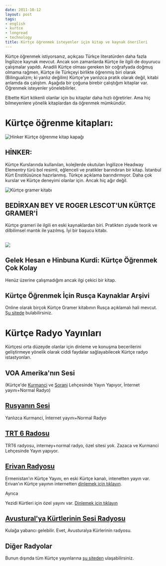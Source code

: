 ```yaml
---
date: 2011-10-12
layout: post
tags:
- english
- kurtce
- longread
- technology
title: Kürtçe öğrenmek isteyenler için kitap ve kaynak önerileri
---
```


Kürtçe öğrenmek istiyorsanız, açıkçası Türkçe literatürden daha fazla İngilizce kaynak mevcut. Ancak son zamanlarda Kürtçe ile ilgili de doyurucu çalışmalar yapıldı. Anadili Kürtçe olması gereken bir coğrafyada doğmuş olmama rağmen, Kürtçe ile Türkçeyi birlikte öğrenmiş biri olarak (Bilingualizm; ki yanlız değilim) Kürtçe'ye yanlızca pratik olarak değil, kitabi anlamda da çalıştım. Aşağıda bir çoğuna birebir çalıştığım kitaplar var. Öğrenmek isteyenler yönelebilirler.

Elbette Kürt kökenli olanlar için bu kitaplar daha hızlı öğretirler. Ama hiç bilmeyenlere yönelik kitaplardan da öğrenmek mümkündür.

# **Kürtçe öğrenme kitapları:**

![](/images/getimageV3.asp "Hinker Kürtçe öğrenme kitap kapağı")

## HİNKER:

Kürtçe Kurslarında kullanılan, kolejlerde okutulan İngilizce Headway Elementry türü bol resimli, eğlenceli ve pratikler barındıran bir kitap. İstanbul Kürt Enstitüsünce hazırlanmış. Türkçe açıklama barındırmıyor. Daha çok kurslar ve Kürtçe deneyimi olanlar için. Ancak hiç ağır değil.

![](/images/301b.jpg "Kürtçe gramer kitabı")

## BEDİRXAN BEY VE ROGER LESCOT'UN KÜRTÇE GRAMER'İ

Kürtçe grameri ile ilgili en eski kaynaklardan biri. Pratikten ziyade teorik ve dilbilimsel mantık ile yazılmış. İyi bir başucu kitabı.

## ![](/images/446452geb.jpg)

## Gelek Hesan e Hinbuna Kurdi: Kürtçe Öğrenmek Çok Kolay

Henüz üzerine çalışmadığım ancak ilgi çekici bir kitap.

## Kürtçe Öğrenmek İçin Rusça Kaynaklar Arşivi

Online olarak birçok Kürtçe Gramer kitabının Rusça açıklamalı hali mevcut. [Şu sitede](http://turkce-rusca.narod.ru/kurtce.htm "Rusça açıklamalı Kürtçe") bulabilirsiniz.

# **Kürtçe Radyo Yayınları**

Kürtçesi orta düzeyde olanlar için dinleme ve konuşma becerilerini geliştirmeye yönelik olarak ciddi faydalar sağlayabilecek Kürtçe radyo istastyonları.

## VOA Amerika'nın Sesi

(Kürtçe'de [Kurmanci](http://www.voanews.com/kurdi/news/ "Kurmanci Versiyon") ve [Sorani](http://www.voanews.com/kurdish/news/ "Sorani versiyon") Lehçesinde Yayın Yapıyor, İnternet yayını+Normal Radyo)

## [Rusyanın Sesi](http://kurdish.ruvr.ru/)

Yanlızca Kurmanci, İnternet yayını+Normal Radyo

## [TRT 6 Radosu](http://172.30.101.24:15871/cgi-bin/blockpage.cgi?ws-session=3186198)

TRT6 radyosu, interney+normal radyo, özel sitesi yok. Zazaca ve Kurmanci Lehçesinde Yayın yapıyor.

## [Erivan Radyosu](http://www.int.armradio.am/kurd/ "Erivan radyosu resmi sitesi")

Ermenistan'ın Kürtçe Yayını, en eski Kürtçe kanalı, intenetten yayın var. Erivan'ın Kürtçe yayının internetten [dinlemek için tıklayın](http://www.int.armradio.am/kurd/live.php?d=1210 "Denge Erivan").

Ayrıca

Yezidi Kürtleri için özel yayını var. [Dinlemek için tıklayın](http://www.int.armradio.am/ez/live.php?d=1110 "Yezidi Kürtçesi Radyo")

## [Avustural'ya Kürtlerinin Sesi Radyosu](http://www.2000fm.com/index.php?option=com_content&view=article&id=89&Itemid=202 "Denge Kurden Avusturalyaye")

Kulağa yabancı gelebilir. Evet, Avusturalya Kürlerinin radyosu.

## Diğer Radyolar

Bunun dışında tüm Kürtçe yayınlarına [şu siteden](http://www.medyayakurdi.com/) ulaşabilirsiniz.
